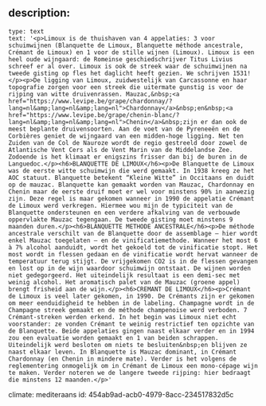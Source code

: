 description:
  -
    type: text
    text: '<p>Limoux is de thuishaven van 4 appelaties: 3 voor schuimwijnen (Blanquette de Limoux, Blanquette méthode ancestrale, Crémant de Limoux) en 1 voor de stille wijnen (Limoux). Limoux is een heel oude wijngaard: de Romeinse geschiedschrijver Titus Livius schreef er al over. Limoux is ook de streek waar de schuimwijnen na tweede gisting op fles het daglicht heeft gezien. We schrijven 1531!</p><p>De ligging van Limoux, zuidwestelijk van Carcassonne en haar topografie zorgen voor een streek die uitermate gunstig is voor de rijping van witte druivenrassen. Mauzac,&nbsp;<a href="https://www.levipe.be/grape/chardonnay/?lang=nl&amp;lang=nl&amp;lang=nl">Chardonnay</a>&nbsp;en&nbsp;<a href="https://www.levipe.be/grape/chenin-blanc/?lang=nl&amp;lang=nl&amp;lang=nl">Chenin</a>&nbsp;zijn er dan ook de meest beplante druivensoorten. Aan de voet van de Pyreneeën en de Corbières geniet de wijngaard van een midden-hoge ligging. Net ten Zuiden van de Col de Nauroze wordt de regio gestreeld door zowel de Atlantische Vent Cers als de Vent Marin van de Middelandse Zee. Zodoende is het klimaat er enigszins frisser dan bij de buren in de Languedoc.</p><h6>BLANQUETTE DE LIMOUX</h6><p>De Blanquette de Limoux was de eerste witte schuimwijn die werd gemaakt. In 1938 kreeg ze het AOC statuut. Blanquette betekent “Kleine Witte” in Occitaans en duidt op de mauzac. Blanquette kan gemaakt worden van Mauzac, Chardonnay en Chenin maar de eerste druif moet er wel voor minstens 90% in aanwezig zijn. Deze regel is maar gekomen wanneer in 1990 de appelatie Crémant de Limoux werd verkregen. Hiermee wou mijn de typiciteit van de Blanquette ondersteunen en een verdere afkalving van de verbouwde oppervlakte Mauzac tegengaan. De tweede gisting moet minstens 9 maanden duren.</p><h6>BLANQUETTE METHODE ANCESTRALE</h6><p>De méthode ancestrale verschilt van de Blanquette door de assemblage – hier wordt enkel Mauzac toegelaten – en de vinificatiemethode. Wanneer het most 6 à 7% alcohol aanduidt, wordt het gekoeld tot de vinificatie stopt. Het most wordt in flessen gedaan en de vinificatie wordt hervat wanneer de temperatuur terug stijgt. De vrijgekomen CO2 is in de flessen gevangen en lost op in de wijn waardoor schuimwijn ontstaat. De wijnen worden niet gedegorgeerd. Het uiteindelijk resultaat is een demi-sec met weinig alcohol. Het aromatisch palet van de Mauzac (groene appel) brengt frisheid aan de wijn.</p><h6>CREMANT DE LIMOUX</h6><p>Crémant de Limoux is veel later gekomen, in 1990. De Crémants zijn er gekomen om meer eenduidigheid te hebben in de labeling. Champagne wordt in de Champagne streek gemaakt en de méthode champenoise werd verboden. 7 Crémant-streken werden erkend. In het begin was Limoux niet echt voorstander: ze vonden Crémant te weinig restrictief ten opzichte van de Blanquette. Beide appelaties gingen naast elkaar verder en in 1994 zou een evaluatie worden gemaakt en 1 van beiden schrappen. Uiteindelijk werd besloten om niets te besluiten&nbsp;en blijven ze naast elkaar leven. In Blanquette is Mauzac dominant, in Crémant Chardonnay (en Chenin in mindere mate). Verder is het volgens de reglementering onmogelijk om in Crémant de Limoux een mono-cépage wijn te maken. Verder noteren we de langere tweede rijping: hier bedraagt die minstens 12 maanden.</p>'
climate: mediteraans
id: 454ab9ad-acb0-4979-8acc-234517832d5c
